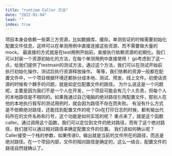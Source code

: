 ```yaml
---
title: "runtime Caller 方法"
date: "2022-01-04"
lead: ""
index: true
---
```


项目本身会依赖一些第三方资源，比如数据库、缓存。单测验证的时候需要初始化配置文件信息，这样可以在单测用例中直接连接这些资源，而不需要做大量的mock。
最直接的方式就是在test用例开始前，直接执行依赖资源的初期化。我们可以封装一个资源初始化的方法，在每个单测用例中直接使用！
go考虑到了这一点，给我们提供了testmain的测试方法，通过这个方法，我们可以在测试开始前执行初始化操作，测试后执行资源释放操作。
等等，我们依赖的资源一般都在配置文件中，一个项目根据环境还都拆分成本地、测试、预发、线上文件。初使话资源的时候有个棘手的问题，就是如定位配置文件的路径。
为什么说这是一个问题呢，主要是因为我们不是一个人在开发，一个项目可能会有几个人负责，但每个人的本地路径是不相同的。如果我通过自己电脑的绝对路径引用配置文件，那别人在他的本地执行我写的测试用例时，就会因为路径不存在而失败。
有没有什么方式是不依赖绝对路径，还能找到配置文件的呢？Go在打印日志的时候，都有输出代码所在的文件名称和行号，这个功能是如何实现的呢？
重点来了，就是这个函数caller。通过调用这个函数，我们可以定位到文件的绝对路径，而有了这个绝对路径，我们就可以通过相对路径来确定配置文件的位置。
我们该如何确认呢？
Caller接受一个栈的参数，如果传递0，输出就是当前的文件所在的路径，而且是绝对路径。在一个项目内部，文件的相对路径是确定的，这么一结合，配置文件的路径自然就确认了。
